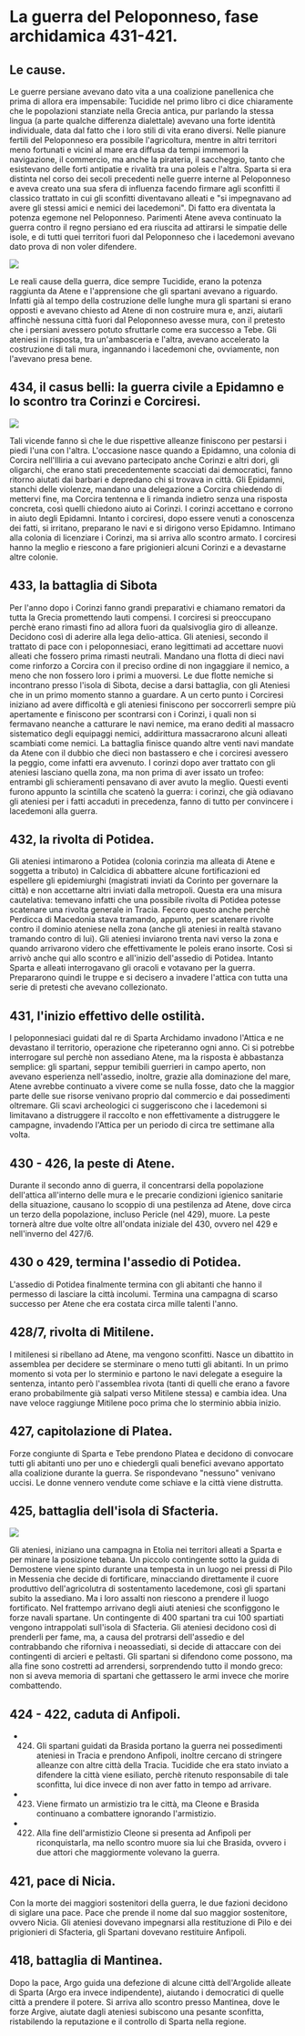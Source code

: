 # La guerra del Peloponneso, fase archidamica 431-421.
## Le cause.
Le guerre persiane avevano dato vita a una coalizione panellenica che prima di allora era impensabile: Tucidide nel primo libro ci dice chiaramente che le popolazioni stanziate nella Grecia antica, pur parlando la stessa lingua (a parte qualche differenza dialettale) avevano una forte identità individuale, data dal fatto che i loro stili di vita erano diversi. Nelle pianure fertili del Peloponneso era possibile l'agricoltura, mentre in altri territori meno fortunati e vicini al mare era diffusa da tempi immemori la navigazione, il commercio, ma anche la pirateria, il saccheggio, tanto che esistevano delle forti antipatie e rivalità tra una poleis e l'altra. Sparta si era distinta nel corso dei secoli precedenti nelle guerre interne al Peloponneso e aveva creato una sua sfera di influenza facendo firmare agli sconfitti il classico trattato in cui gli sconfitti diventavano alleati e "si impegnavano ad avere gli stessi amici e nemici dei lacedemoni". Di fatto era diventata la potenza egemone nel Peloponneso. Parimenti Atene aveva continuato la guerra contro il regno persiano ed era riuscita ad attirarsi le simpatie delle isole, e di tutti quei territori fuori dal Peloponneso che i lacedemoni avevano dato prova di non voler difendere.

![](https://upload.wikimedia.org/wikipedia/commons/6/68/Pelopennesian_War%2C_Walls_Protecting_the_City%2C_431_B.C..JPG)

Le reali cause della guerra, dice sempre Tucidide, erano la potenza raggiunta da Atene e l'apprensione che gli spartani avevano a riguardo. Infatti già al tempo della costruzione delle lunghe mura gli spartani si erano opposti e avevano chiesto ad Atene di non costruire mura e, anzi, aiutarli affinchè nessuna città fuori dal Peloponneso avesse mura, con il pretesto che i persiani avessero potuto sfruttarle come era successo a Tebe. Gli ateniesi in risposta, tra un'ambasceria e l'altra, avevano accelerato la costruzione di tali mura, ingannando i lacedemoni che, ovviamente, non l'avevano presa bene.

## 434, il casus belli: la guerra civile a Epidamno e lo scontro tra Corinzi e Corciresi.
![](https://minionu15anoscgp421ac.files.wordpress.com/2014/08/epidamno.png)

Tali vicende fanno sì che le due rispettive alleanze finiscono per pestarsi i piedi l'una con l'altra. L'occasione nasce quando a Epidamno, una colonia di Corcira nell'Illiria a cui avevano partecipato anche Corinzi e altri dori, gli oligarchi, che erano stati precedentemente scacciati dai democratici, fanno ritorno aiutati dai barbari e depredano chi si trovava in città. Gli Epidamni, stanchi delle violenze, mandano una delegazione a Corcira chiedendo di mettervi fine, ma Corcira tentenna e li rimanda indietro senza una risposta concreta, così quelli chiedono aiuto ai Corinzi. I corinzi accettano e corrono in aiuto degli Epidamni. Intanto i corciresi, dopo essere venuti a conoscenza dei fatti, si irritano, preparano le navi e si dirigono verso Epidamno. Intimano alla colonia di licenziare i Corinzi, ma si arriva allo scontro armato. I corciresi hanno la meglio e riescono a fare prigionieri alcuni Corinzi e a devastarne altre colonie.

## 433, la battaglia di Sibota
Per l'anno dopo i Corinzi fanno grandi preparativi e chiamano rematori da tutta la Grecia promettendo lauti compensi. I corciresi si preoccupano perchè erano rimasti fino ad allora fuori da qualsivoglia giro di alleanze. Decidono così di aderire alla lega delio-attica. Gli ateniesi, secondo il trattato di pace con i peloponnesiaci, erano legittimati ad accettare nuovi alleati che fossero prima rimasti neutrali. Mandano una flotta di dieci navi come rinforzo a Corcira con il preciso ordine di non ingaggiare il nemico, a meno che non fossero loro i primi a muoversi. Le due flotte nemiche si incontrano presso l'isola di Sibota, decise a darsi battaglia, con gli Ateniesi che in un primo momento stanno a guardare. A un certo punto i Corciresi iniziano ad avere difficoltà e gli ateniesi finiscono per soccorrerli sempre più apertamente e finiscono per scontrarsi con i Corinzi, i quali non si fermavano neanche a catturare le navi nemice, ma erano dediti al massacro sistematico degli equipaggi nemici, addirittura massacrarono alcuni alleati scambiati come nemici. La battaglia finisce quando altre venti navi mandate da Atene con il dubbio che dieci non bastassero e che i corciresi avessero la peggio, come infatti era avvenuto. I corinzi dopo aver trattato con gli ateniesi lasciano quella zona, ma non prima di aver issato un trofeo: entrambi gli schieramenti pensavano di aver avuto la meglio.
Questi eventi furono appunto la scintilla che scatenò la guerra: i corinzi, che già odiavano gli ateniesi per i fatti accaduti in precedenza, fanno di tutto per convincere i lacedemoni alla guerra.

## 432, la rivolta di Potidea.
Gli ateniesi intimarono a Potidea (colonia corinzia ma alleata di Atene e soggetta a tributo) in Calcidica di abbattere alcune fortificazioni ed espellere gli epidemiurghi (magistrati inviati da Corinto per governare la città) e non accettarne altri inviati dalla metropoli. Questa era una misura cautelativa: temevano infatti che una possibile rivolta di Potidea potesse scatenare una rivolta generale in Tracia. Fecero questo anche perchè Perdicca di Macedonia stava tramando, appunto, per scatenare rivolte contro il dominio ateniese nella zona (anche gli ateniesi in realtà stavano tramando contro di lui). Gli ateniesi inviarono trenta navi verso la zona e quando arrivarono videro che effettivamente le poleis erano insorte. Così si arrivò anche qui allo scontro e all'inizio dell'assedio di Potidea.
Intanto Sparta e alleati interrogavano gli oracoli e votavano per la guerra. Prepararono quindi le truppe e si decisero a invadere l'attica con tutta una serie di pretesti che avevano collezionato.

## 431, l'inizio effettivo delle ostilità.
I peloponnesiaci guidati dal re di Sparta Archidamo invadono l'Attica e ne devastano il territorio, operazione che ripeteranno ogni anno. Ci si potrebbe interrogare sul perchè non assediano Atene, ma la risposta è abbastanza semplice: gli spartani, seppur temibili guerrieri in campo aperto, non avevano esperienza nell'assedio, inoltre, grazie alla dominazione del mare, Atene avrebbe continuato a vivere come se nulla fosse, dato che la maggior parte delle sue risorse venivano proprio dal commercio e dai possedimenti oltremare. Gli scavi archeologici ci suggeriscono che i lacedemoni si limitavano a distruggere il raccolto e non effettivamente a distruggere le campagne, invadendo l'Attica per un periodo di circa tre settimane alla volta.

## 430 - 426, la peste di Atene.
Durante il secondo anno di guerra, il concentrarsi della popolazione dell'attica all'interno delle mura e le precarie condizioni igienico sanitarie della situazione, causano lo scoppio di una pestilenza ad Atene, dove circa un terzo della popolazione, incluso Pericle (nel 429), muore. La peste tornerà altre due volte oltre all'ondata iniziale del 430, ovvero nel 429 e nell'inverno del 427/6.

## 430 o 429, termina l'assedio di Potidea.
L'assedio di Potidea finalmente termina con gli abitanti che hanno il permesso di lasciare la città incolumi. Termina una campagna di scarso successo per Atene che era costata circa mille talenti l'anno.

## 428/7, rivolta di Mitilene.
I mitilenesi si ribellano ad Atene, ma vengono sconfitti. Nasce un dibattito in assemblea per decidere se sterminare o meno tutti gli abitanti. In un primo momento si vota per lo sterminio e partono le navi delegate a eseguire la sentenza, intanto però l'assemblea rivota (tanti di quelli che erano a favore erano probabilmente già salpati verso Mitilene stessa) e cambia idea. Una nave veloce raggiunge Mitilene poco prima che lo sterminio abbia inizio.

## 427, capitolazione di Platea.
Forze congiunte di Sparta e Tebe prendono Platea e decidono di convocare tutti gli abitanti uno per uno e chiedergli quali benefici avevano apportato alla coalizione durante la guerra. Se rispondevano "nessuno" venivano uccisi. Le donne vennero vendute come schiave e la città viene distrutta.

## 425, battaglia dell'isola di Sfacteria.
![](https://upload.wikimedia.org/wikipedia/commons/0/0b/Battle_of_sphacteria.png)

Gli ateniesi, iniziano una campagna in Etolia nei territori alleati a Sparta e per minare la posizione tebana. Un piccolo contingente sotto la guida di Demostene viene spinto durante una tempesta in un luogo nei pressi di Pilo in Messenia che decide di fortificare, minacciando direttamente il cuore produttivo dell'agricolutra di sostentamento lacedemone, così gli spartani subito la assediano. Ma i loro assalti non riescono a prendere il luogo fortificato. Nel frattempo arrivano degli aiuti ateniesi che sconfiggono le forze navali spartane. Un contingente di 400 spartani tra cui 100 spartiati vengono intrappolati sull'isola di Sfacteria. Gli ateniesi decidono così di prenderli per fame, ma, a causa del protrarsi dell'assedio e del contrabbando che riforniva i neoassediati, si decide di attaccare con dei contingenti di arcieri e peltasti. Gli spartani si difendono come possono, ma alla fine sono costretti ad arrendersi, sorprendendo tutto il mondo greco: non si aveva memoria di spartani che gettassero le armi invece che morire combattendo.

## 424 - 422, caduta di Anfipoli.
* 424. Gli spartani guidati da Brasida portano la guerra nei possedimenti ateniesi in Tracia e prendono Anfipoli, inoltre cercano di stringere alleanze con altre città della Tracia. Tucidide che era stato inviato a difendere la città viene esiliato, perchè ritenuto responsabile di tale sconfitta, lui dice invece di non aver fatto in tempo ad arrivare.
* 423. Viene firmato un armistizio tra le città, ma Cleone e Brasida continuano a combattere ignorando l'armistizio.
* 422. Alla fine dell'armistizio Cleone si presenta ad Anfipoli per riconquistarla, ma nello scontro muore sia lui che Brasida, ovvero i due attori che maggiormente volevano la guerra.

## 421, pace di Nicia.
Con la morte dei maggiori sostenitori della guerra, le due fazioni decidono di siglare una pace. Pace che prende il nome dal suo maggior sostenitore, ovvero Nicia. Gli ateniesi dovevano impegnarsi alla restituzione di Pilo e dei prigionieri di Sfacteria, gli Spartani dovevano restituire Anfipoli.

## 418, battaglia di Mantinea.
Dopo la pace, Argo guida una defezione di alcune città dell'Argolide alleate di Sparta (Argo era invece indipendente), aiutando i democratici di quelle città a prendere il potere. Si arriva allo scontro presso Mantinea, dove le forze Argive, aiutate dagli ateniesi subiscono una pesante sconfitta, ristabilendo la reputazione e il controllo di Sparta nella regione.
